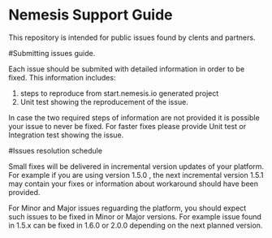 # Nemesis Support Guide

This repository is intended for public issues found by clents and partners.

#Submitting issues guide.

Each issue should be submited with detailed information in order to be fixed. This information includes:

1. steps to reproduce from start.nemesis.io generated project
2. Unit test showing the reproducement of the issue.  

In case the two required steps of information are not provided it is possible your issue to never be fixed. For faster fixes please provide Unit test or Integration test showing the issue.

#Issues resolution schedule

Small fixes will be delivered in incremental version updates of your platform. For example if you are using version 1.5.0 , the next incremental version 1.5.1 may contain your fixes or information about workaround should have been provided. 

For Minor and Major issues reguarding the platform, you should expect such issues to be fixed in Minor or Major versions. For example issue found in 1.5.x can be fixed in 1.6.0 or 2.0.0 depending on the next planned version.
